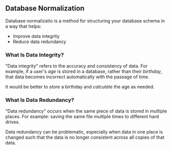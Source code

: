 ## Database Normalization

Database normalizatio is a method for structuring your database schema in a way
that helps:

- Improve data integrity
- Reduce data redundancy

### What Is Data Integrity?

"Data integrity" refers to the accuracy and consistency of data. For example, if
a user's <em>age</em> is stored in a database, rather than their
<em>birthday</em>, that data becomes incorrect automatically with the passage of
time.

It would be better to <em>store</em> a birthday and <em>calculate</em> the age
as needed.

### What Is Data Redundancy?

"Data redundancy" occurs when the same piece of data is stored in multiple
places. For example: saving the same file multiple times to different hard
drives.

Data redundancy can be problematic, especially when data in one place is changed
such that the data is no longer consistent across all copies of that data.
